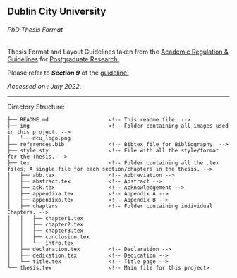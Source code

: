 ## Dublin City University  
###### PhD Thesis Format


Thesis Format and Layout Guidelines taken from the [Academic Regulation & Guidelines](https://www.dcu.ie/sites/default/files/2021-09/dcu-postgraduate-academic-regulations_21_22_final_approved-by-academic-council-june-2021_1.pdf) for [Postgraduate Research.](https://www.dcu.ie/registry/postgraduate-research-academic-regulations-guidelines-registry)

Please refer to **_Section 9_** of the [guideline.](https://www.dcu.ie/sites/default/files/2021-09/dcu-postgraduate-academic-regulations_21_22_final_approved-by-academic-council-june-2021_1.pdf)

_Accessed on : July 2022._ 
****

Directory Structure:
```
├── README.md                   <!-- This readme file. -->
├── img                         <!-- Folder containing all images used in this project. -->
│   └── dcu_logo.png
├── references.bib              <!-- Bibtex file for Bibliography. -->
├── style.sty                   <!-- File with all the style/format for the Thesis. -->
├── tex                         <!-- Folder containing all the .tex files; A single file for each section/chapters in the thesis. -->
│   ├── abb.tex                 <!-- Abbreviation -->
│   ├── abstract.tex            <!-- Abstract -->
│   ├── ack.tex                 <!-- Acknowledgement -->
│   ├── appendixa.tex           <!-- Appendix A -->
│   ├── appendixb.tex           <!-- Appendix B -->
│   ├── chapters                <!-- Folder containing individual Chapters. -->
│   │   ├── chapter1.tex
│   │   ├── chapter2.tex
│   │   ├── chapter3.tex
│   │   ├── conclusion.tex
│   │   └── intro.tex
│   ├── declaration.tex         <!-- Declaration -->
│   ├── dedication.tex          <!-- Dedication -->
│   └── title.tex               <!-- Title page -->
└── thesis.tex                  <!-- Main file for this project>
```

